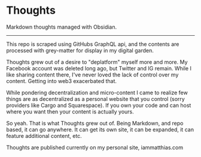 # Thoughts
Markdown thoughts managed with Obsidian.

___

This repo is scraped using GitHubs GraphQL api, and the contents are processed with grey-matter for display in my digital garden. 

Thoughts grew out of a desire to "deplatform" myself more and more. My Facebook account was deleted long ago, but Twitter and IG remain. While I like sharing content there, I've never loved the lack of control over my content. Getting into web3 exacerbated that. 

While pondering decentralization and micro-content I came to realize few things are as decentralized as a personal website that you control (sorry providers like Cargo and Squarespace). If you own your code and can host where you want then your content is actually yours. 

So yeah. That is what Thoughts grew out of. Being Markdown, and repo based, it can go anywhere. It can get its own site, it can be expanded, it can feature additional content, etc. 

Thoughts are published currently on my personal site, iammatthias.com